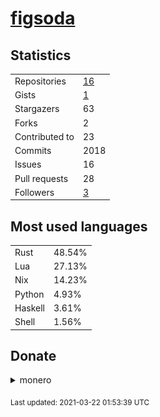 
# [figsoda](https://github.com/figsoda)


## Statistics

<table>
  <tr>
    <td>Repositories</td>
    <td><a href="https://github.com/figsoda?tab=repositories">
      16
    </a></td>
  </tr>
  <tr>
    <td>Gists</td>
    <td><a href="https://gist.github.com/figsoda">
      1
    </a></td>
  </tr>
  <tr>
    <td>Stargazers</td>
    <td>63</td>
  </tr>
  <tr>
    <td>Forks</td>
    <td>2</td>
  </tr>
  <tr>
    <td>Contributed to</td>
    <td>23</td>
  </tr>
  <tr>
    <td>Commits</td>
    <td>2018</td>
  </tr>
  <tr>
    <td>Issues</td>
    <td>16</td>
  </tr>
  <tr>
    <td>Pull requests</td>
    <td>28</td>
  </tr>
  <tr>
    <td>Followers</td>
    <td><a href="https://github.com/figsoda?tab=followers">
      3
    </a></td>
  </tr>
</table>


## Most used languages

<table>
<tr><td>Rust</td><td>48.54%</td></tr><tr><td>Lua</td><td>27.13%</td></tr><tr><td>Nix</td><td>14.23%</td></tr><tr><td>Python</td><td>4.93%</td></tr><tr><td>Haskell</td><td>3.61%</td></tr><tr><td>Shell</td><td>1.56%</td></tr>
</table>


## Donate

<details>
  <summary>monero</summary>

  ![monero-qr](imgs/monero-qr.png)
  `87knNML887sc91hdkCuen1dqwxXbbakDTV4cYWK9XRGVSJeE5nBpgBn8cpkJj2UrUHS5T6fccQvTUDCbxtqdBAyzCajCwMx`
</details>


<sub>Last updated: 2021-03-22 01:53:39 UTC</sub>
